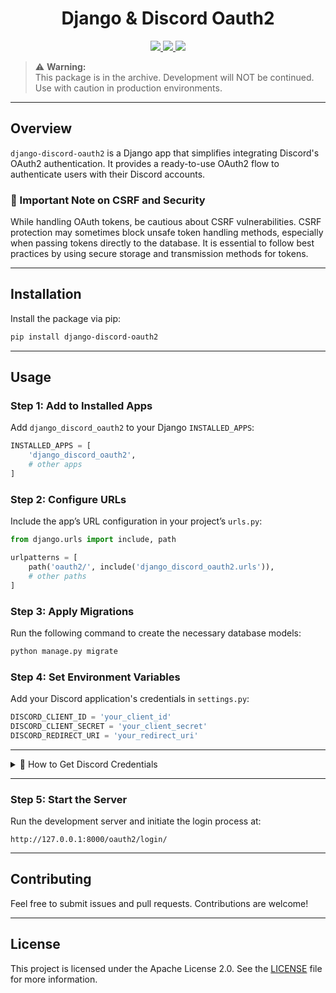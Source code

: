<!--
Copyright 2024 mr_fortuna

Licensed under the Apache License, Version 2.0 (the "License");
you may not use this file except in compliance with the License.
You may obtain a copy of the License at

    http://www.apache.org/licenses/LICENSE-2.0

Unless required by applicable law or agreed to in writing, software
distributed under the License is distributed on an "AS IS" BASIS,
WITHOUT WARRANTIES OR CONDITIONS OF ANY KIND, either express or implied.
See the License for the specific language governing permissions and
limitations under the License.
-->

<div align="center">
    <h1>Django & Discord Oauth2</h1>
</div>

<div align="center">
    <a href="https://badge.fury.io/py/django-discord-oauth2">
        <img src="https://badge.fury.io/py/django-discord-oauth2.svg">
    </a>
    <a href="https://www.python.org/downloads/">
        <img src="https://img.shields.io/badge/python-3.7%20%7C%203.8%20%7C%203.9%20%7C%203.10%20%7C%203.11-blue">
    </a>
    <a href="https://opensource.org/licenses/Apache-2.0">
        <img src="https://img.shields.io/badge/License-Apache%202.0-blue.svg">
    </a>
</div>

> ⚠ **Warning:**  
> This package is in the archive. Development will NOT be continued. Use with caution in production environments.

---

## Overview

`django-discord-oauth2` is a Django app that simplifies integrating Discord's OAuth2 authentication. It provides a ready-to-use OAuth2 flow to authenticate users with their Discord accounts.

### 🚨 Important Note on CSRF and Security  
While handling OAuth tokens, be cautious about CSRF vulnerabilities. CSRF protection may sometimes block unsafe token handling methods, especially when passing tokens directly to the database. It is essential to follow best practices by using secure storage and transmission methods for tokens.

---

## Installation

Install the package via pip:

```bash
pip install django-discord-oauth2
```

---

## Usage

### Step 1: Add to Installed Apps  
Add `django_discord_oauth2` to your Django `INSTALLED_APPS`:

```python
INSTALLED_APPS = [
    'django_discord_oauth2',
    # other apps
]
```

### Step 2: Configure URLs  
Include the app’s URL configuration in your project’s `urls.py`:

```python
from django.urls import include, path

urlpatterns = [
    path('oauth2/', include('django_discord_oauth2.urls')),
    # other paths
]
```

### Step 3: Apply Migrations  
Run the following command to create the necessary database models:

```bash
python manage.py migrate
```

### Step 4: Set Environment Variables  
Add your Discord application's credentials in `settings.py`:

```python
DISCORD_CLIENT_ID = 'your_client_id'
DISCORD_CLIENT_SECRET = 'your_client_secret'
DISCORD_REDIRECT_URI = 'your_redirect_uri'
```

---

<details>
<summary>📜 How to Get Discord Credentials</summary>

1. Visit the [Discord Developer Portal](https://discord.com/developers/applications).
2. Create a new application or use an existing one.
3. Navigate to the **OAuth2** tab:
   
   ![OAuth2 Tab](https://github.com/user-attachments/assets/face3685-4ee8-4c9e-a706-dc634069220b)

4. Copy your **Client ID**:

   ![Client ID](https://github.com/user-attachments/assets/0e76649b-3d9b-4a5c-8744-d19fc3257d24)

5. Click "Reset Secret" and copy the generated token:

   ![Client Secret](https://github.com/user-attachments/assets/d2b899b3-84f4-42b0-8e4f-6a72979aaa30)

6. Add a redirect URI matching your application:

   ![Redirect URI](https://github.com/user-attachments/assets/d43dada4-cd0d-4cfe-bdea-39638cb0fee1)

</details>

---

### Step 5: Start the Server  
Run the development server and initiate the login process at:

```
http://127.0.0.1:8000/oauth2/login/
```

---

## Contributing

Feel free to submit issues and pull requests. Contributions are welcome!

---

## License

This project is licensed under the Apache License 2.0. See the [LICENSE](LICENSE) file for more information.
